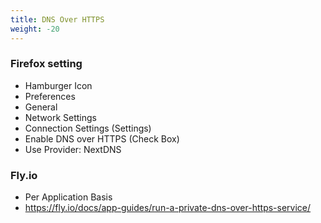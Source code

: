 ```yaml
---
title: DNS Over HTTPS
weight: -20
---
```


### Firefox setting
- Hamburger Icon
- Preferences
- General
- Network Settings
- Connection Settings (Settings)
- Enable DNS over HTTPS (Check Box)
- Use Provider: NextDNS

### Fly.io
- Per Application Basis
- https://fly.io/docs/app-guides/run-a-private-dns-over-https-service/
